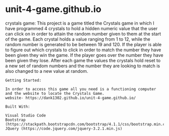 # unit-4-game.github.io
crystals game:
     This project is a game titled the Crystals game in which I have programmed 4 crystals to hold a hidden numeric value that
     the user can click on in order to attain the random number given to them at the start of the game. Each crystal holds a value ranging
     from 1 to 12, while the random number is generated to be between 19 and 120. If the player is able to figure out which crystals
     to click in order to match the number they have been given they win the game. If the player goes over the number they have been given
     they lose. After each game the values the crystals hold reset to a new set of random numbers and the number they are looking to match
     is also changed to a new value at random.
    
    Getting Started:
    
    In order to access this game all you need is a functioning computer and the website to locate the Crystals Game.
    website- https://dank1302.github.io/unit-4-game.github.io/
    
    Built With:
    
    Visual Studio Code
    Bootstrap (https://stackpath.bootstrapcdn.com/bootstrap/4.1.1/css/bootstrap.min.css)
    JQuery (https://code.jquery.com/jquery-3.2.1.min.js)
    
